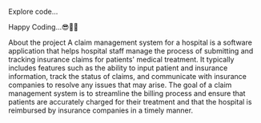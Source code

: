 
Explore code...



Happy Coding...😎🚀🚀

<h>About the project</h>
A claim management system for a hospital is a software application that helps hospital staff manage the process of submitting and tracking insurance claims for patients' medical treatment. It typically includes features such as the ability to input patient and insurance information, track the status of claims, and communicate with insurance companies to resolve any issues that may arise. The goal of a claim management system is to streamline the billing process and ensure that patients are accurately charged for their treatment and that the hospital is reimbursed by insurance companies in a timely manner.